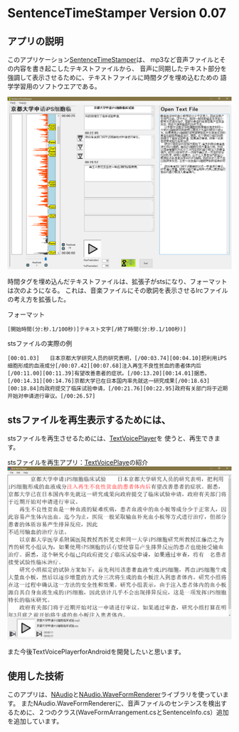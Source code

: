 # SentenceTimeStamper Version 0.07


## アプリの説明
このアプリケーション[SentenceTimeStamper](https://github.com/let-us-study-with-textvoice/SentenceTimeStamper)は、
mp3など音声ファイルとその内容を書き起こしたテキストファイルから、
音声に同期したテキスト部分を強調して表示させるために、テキストファイルに時間タグを埋め込むための
語学学習用のソフトウエアである。

![動作例](動作例.png)

時間タグを埋め込んだテキストファイルは、拡張子がstsになり、フォーマットは次のようになる。
これは、音楽ファイルにその歌詞を表示させるlrcファイルの考え方を拡張した。

フォーマット
```
[開始時間(分:秒.1/100秒)]テキスト文字[/終了時間(分:秒.1/100秒)]
```
stsファイルの実際の例
```
[00:01.03]　　日本京都大学研究人员的研究表明，[/00:03.74][00:04.10]把利用iPS细胞形成的血液成分[/00:07.42][00:07.68]注入再生不良性贫血的患者体内后[/00:11.00][00:11.39]有望改善患者的症状。[/00:13.20][00:14.01]据悉，[/00:14.31][00:14.76]京都大学已在日本国内率先就这一研究成果[/00:18.63][00:18.84]向政府提交了临床试验申请，[/00:21.76][00:22.95]政府有关部门将于近期开始对申请进行审议。[/00:26.57]
```


## stsファイルを再生表示するためには、
stsファイルを再生させるためには、[TextVoicePlayer](https://github.com/let-us-study-with-textvoice/TextVoicePlayer)を
使うと、再生できます。

stsファイルを再生アプリ：[TextVoicePlaye](https://github.com/let-us-study-with-textvoice/TextVoicePlayer)の紹介
![stsファイルを再生アプリ：TextVoicePlayer](TextVoicePlayer動作画面.png)

また今後TextVoicePlayerforAndroidを開発したいと思います。


## 使用した技術
このアプリは、[NAudio](https://github.com/naudio/NAudio)と[NAudio.WaveFormRenderer](https://github.com/naudio/NAudio.WaveFormRenderer)ライブラリを使っています。
またNAudio.WaveFormRendererに、音声ファイルのセンテンスを検出するために、２つのクラス(WaveFormArrangement.csとSentenceInfo.cs）追加を追加しています。
